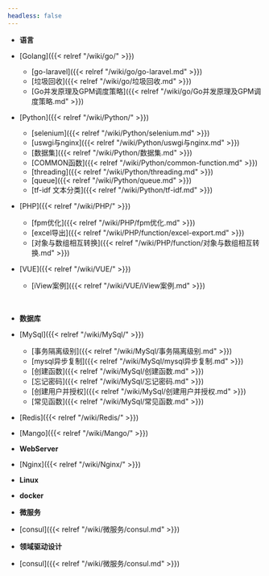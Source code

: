 ```yaml
---
headless: false
---
```


- **语言**
- [Golang]({{< relref "/wiki/go/" >}})
  - [go-laravel]({{< relref "/wiki/go/go-laravel.md" >}})
  - [垃圾回收]({{< relref "/wiki/go/垃圾回收.md" >}})
  - [Go并发原理及GPM调度策略]({{< relref "/wiki/go/Go并发原理及GPM调度策略.md" >}})

- [Python]({{< relref "/wiki/Python/" >}})
  - [selenium]({{< relref "/wiki/Python/selenium.md" >}})
  - [uswgi与nginx]({{< relref "/wiki/Python/uswgi与nginx.md" >}})
  - [数据集]({{< relref "/wiki/Python/数据集.md" >}})
  - [COMMON函数]({{< relref "/wiki/Python/common-function.md" >}})
  - [threading]({{< relref "/wiki/Python/threading.md" >}})
  - [queue]({{< relref "/wiki/Python/queue.md" >}})
  - [tf-idf 文本分类]({{< relref "/wiki/Python/tf-idf.md" >}})
  
- [PHP]({{< relref "/wiki/PHP/" >}})
  - [fpm优化]({{< relref "/wiki/PHP/fpm优化.md" >}})
  - [excel导出]({{< relref "/wiki/PHP/function/excel-export.md" >}})
  - [对象与数组相互转换]({{< relref "/wiki/PHP/function/对象与数组相互转换.md" >}})
  
- [VUE]({{< relref "/wiki/VUE/" >}})
  - [iView案例]({{< relref "/wiki/VUE/iView案例.md" >}})
<br />

- **数据库**
- [MySql]({{< relref "/wiki/MySql/" >}})
  - [事务隔离级别]({{< relref "/wiki/MySql/事务隔离级别.md" >}})
  - [mysql异步复制]({{< relref "/wiki/MySql/mysql异步复制.md" >}})
  - [创建函数]({{< relref "/wiki/MySql/创建函数.md" >}})
  - [忘记密码]({{< relref "/wiki/MySql/忘记密码.md" >}})
  - [创建用户并授权]({{< relref "/wiki/MySql/创建用户并授权.md" >}})
  - [常见函数]({{< relref "/wiki/MySql/常见函数.md" >}})
  
- [Redis]({{< relref "/wiki/Redis/" >}})
  
- [Mango]({{< relref "/wiki/Mango/" >}})
  <br />
  
- **WebServer**
  
- [Nginx]({{< relref "/wiki/Nginx/" >}})
  <br />

- **Linux**
  
- **docker**
  
- **微服务**
- [consul]({{< relref "/wiki/微服务/consul.md" >}})

- **领域驱动设计**
- [consul]({{< relref "/wiki/微服务/consul.md" >}})
